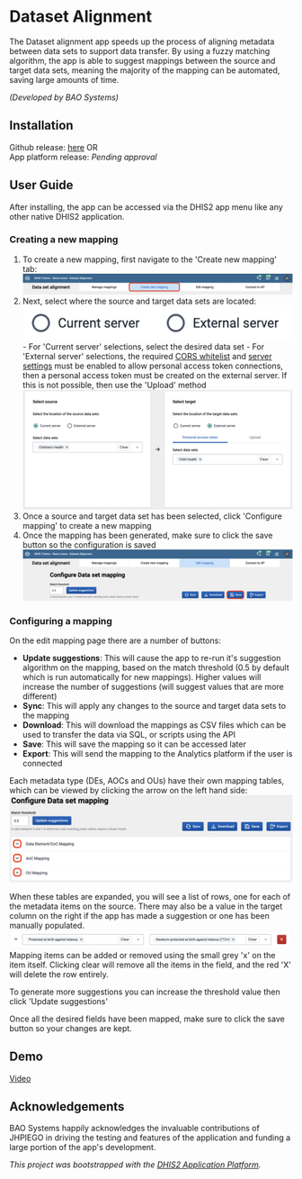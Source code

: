 # Dataset Alignment

The Dataset alignment app speeds up the process of aligning metadata between data sets to support data transfer. By using a fuzzy matching algorithm, the app is able to suggest mappings between the source and target data sets, meaning the majority of the mapping can be automated, saving large amounts of time.

_(Developed by BAO Systems)_

## Installation

Github release: [here](https://github.com/baosystems/metadata-alignment/releases/) OR  
App platform release: _Pending approval_

## User Guide

After installing, the app can be accessed via the DHIS2 app menu like any other native DHIS2 application.

### Creating a new mapping

1. To create a new mapping, first navigate to the 'Create new mapping' tab:  
   ![createNewMapping](./docs/img/createNewMapping.png)
1. Next, select where the source and target data sets are located:  
   ![dsLocations](./docs/img/dsLocations.png) - For 'Current server' selections, select the desired data set - For 'External server' selections, the required [CORS whitelist](https://docs.dhis2.org/en/use/user-guides/dhis-core-version-239/configuring-the-system/system-settings.html?h=cors+whitelist+2.39#system_access_settings:~:text=12%20or%2014.-,CORS%20whitelist,-Whitelists%20a) and [server settings](<https://docs.dhis2.org/en/use/user-guides/dhis-core-version-239/working-with-your-account/personal-access-tokens.html?h=personal+access+token+2.39#server-configuration:~:text=%2C%0A%20%20%20%20%7D%2C%0A%7D)%3B-,Server%20configuration,-%C2%B6>) must be enabled to allow personal access token connections, then a personal access token must be created on the external server. If this is not possible, then use the 'Upload' method  
   ![configureConnections](./docs/img/configureConnections.png)
1. Once a source and target data set has been selected, click 'Configure mapping' to create a new mapping
1. Once the mapping has been generated, make sure to click the save button so the configuration is saved  
   ![saveMapping](./docs/img/saveMapping.png)

### Configuring a mapping

On the edit mapping page there are a number of buttons:

- **Update suggestions**: This will cause the app to re-run it's suggestion algorithm on the mapping, based on the match threshold (0.5 by default which is run automatically for new mappings). Higher values will increase the number of suggestions (will suggest values that are more different)
- **Sync**: This will apply any changes to the source and target data sets to the mapping
- **Download**: This will download the mappings as CSV files which can be used to transfer the data via SQL, or scripts using the API
- **Save**: This will save the mapping so it can be accessed later
- **Export**: This will send the mapping to the Analytics platform if the user is connected

Each metadata type (DEs, AOCs and OUs) have their own mapping tables, which can be viewed by clicking the arrow on the left hand side:  
![expandTables](./docs/img/expandTables.png)

When these tables are expanded, you will see a list of rows, one for each of the metadata items on the source. There may also be a value in the target column on the right if the app has made a suggestion or one has been manually populated.  
![deMapping](./docs/img/deMapping.png)  
Mapping items can be added or removed using the small grey 'x' on the item itself. Clicking clear will remove all the items in the field, and the red 'X' will delete the row entirely.

To generate more suggestions you can increase the threshold value then click 'Update suggestions'

Once all the desired fields have been mapped, make sure to click the save button so your changes are kept.

## Demo

[Video](https://github.com/baosystems/metadata-alignment/releases/download/v1.10.1/DataSetAlignement.mp4)

## Acknowledgements

BAO Systems happily acknowledges the invaluable contributions of JHPIEGO in driving the testing and features of the application and funding a large portion of the app's development.

_This project was bootstrapped with the [DHIS2 Application Platform](https://github.com/dhis2/app-platform)._
